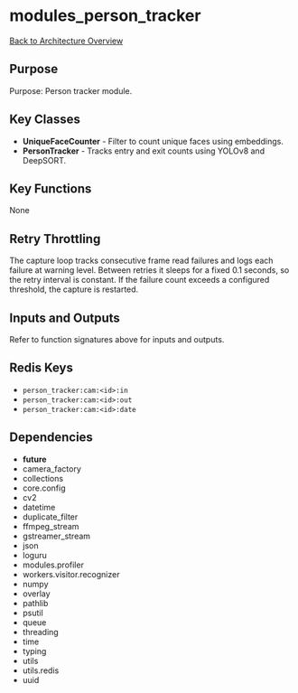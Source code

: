 # modules_person_tracker
[Back to Architecture Overview](../README.md)

## Purpose
Purpose: Person tracker module.

## Key Classes
- **UniqueFaceCounter** - Filter to count unique faces using embeddings.
- **PersonTracker** - Tracks entry and exit counts using YOLOv8 and DeepSORT.

## Key Functions
None

## Retry Throttling
The capture loop tracks consecutive frame read failures and logs each
failure at warning level. Between retries it sleeps for a fixed 0.1
seconds, so the retry interval is constant. If the failure count exceeds a
configured threshold, the capture is restarted.

## Inputs and Outputs
Refer to function signatures above for inputs and outputs.

## Redis Keys
- `person_tracker:cam:<id>:in`
- `person_tracker:cam:<id>:out`
- `person_tracker:cam:<id>:date`

## Dependencies
- __future__
- camera_factory
- collections
- core.config
- cv2
- datetime
- duplicate_filter
- ffmpeg_stream
- gstreamer_stream
- json
- loguru
- modules.profiler
- workers.visitor.recognizer
- numpy
- overlay
- pathlib
- psutil
- queue
- threading
- time
- typing
- utils
- utils.redis
- uuid
